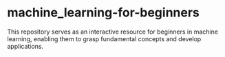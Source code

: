 # machine_learning-for-beginners
This repository serves as an interactive resource for beginners in machine learning, enabling them to grasp fundamental concepts and develop applications.
